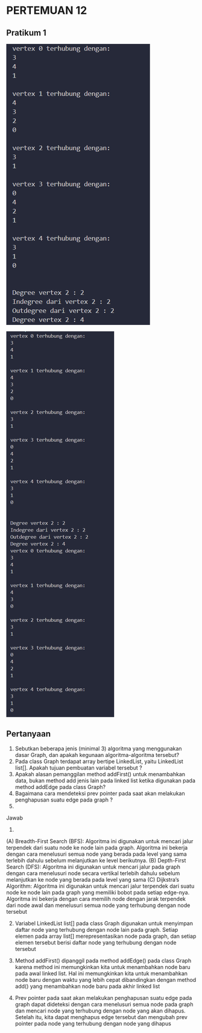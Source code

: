 # PERTEMUAN 12

## Pratikum 1
![Alt text](image-1.png)

![Alt text](image-2.png)

## Pertanyaan
1.	Sebutkan beberapa jenis (minimal 3) algoritma yang menggunakan dasar Graph, dan apakah kegunaan algoritma-algoritma tersebut? 
2.	Pada class Graph terdapat array bertipe LinkedList, yaitu LinkedList list[]. Apakah tujuan pembuatan variabel tersebut ?  
3.	Apakah alasan pemanggilan method addFirst() untuk menambahkan data, bukan method add jenis lain pada linked list ketika digunakan pada method addEdge pada class Graph? 
4.	Bagaimana cara mendeteksi prev pointer pada saat akan melakukan penghapusan suatu edge pada graph ? 
5. 
Jawab 

1. 
(A) Breadth-First Search (BFS): Algoritma ini digunakan untuk mencari jalur terpendek dari suatu node ke node lain pada graph. Algoritma ini bekerja dengan cara menelusuri semua node yang berada pada level yang sama terlebih dahulu sebelum melanjutkan ke level berikutnya.
(B) Depth-First Search (DFS): Algoritma ini digunakan untuk mencari jalur pada graph dengan cara menelusuri node secara vertikal terlebih dahulu sebelum melanjutkan ke node yang berada pada level yang sama
(C) Dijkstra’s Algorithm: Algoritma ini digunakan untuk mencari jalur terpendek dari suatu node ke node lain pada graph yang memiliki bobot pada setiap edge-nya. Algoritma ini bekerja dengan cara memilih node dengan jarak terpendek dari node awal dan menelusuri semua node yang terhubung dengan node tersebut 

2. Variabel LinkedList list[] pada class Graph digunakan untuk menyimpan daftar node yang terhubung dengan node lain pada graph. Setiap elemen pada array list[] merepresentasikan node pada graph, dan setiap elemen tersebut berisi daftar node yang terhubung dengan node tersebut

3. Method addFirst() dipanggil pada method addEdge() pada class Graph karena method ini memungkinkan kita untuk menambahkan node baru pada awal linked list. Hal ini memungkinkan kita untuk menambahkan node baru dengan waktu yang lebih cepat dibandingkan dengan method add() yang menambahkan node baru pada akhir linked list

4. Prev pointer pada saat akan melakukan penghapusan suatu edge pada graph dapat dideteksi dengan cara menelusuri semua node pada graph dan mencari node yang terhubung dengan node yang akan dihapus. Setelah itu, kita dapat menghapus edge tersebut dan mengubah prev pointer pada node yang terhubung dengan node yang dihapus